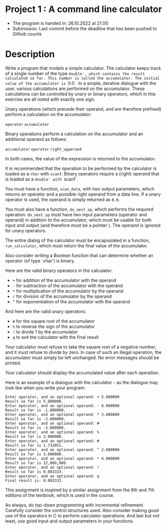 # Project 1 : A command line calculator
- The program is handed in: 26.10.2022 at 21.00
- Submission: Last commit before the deadline that has been pushed to Github counts

# Description
Write a program that models a simple calculator.
The calculator keeps track of a single number of the type `double', which contains the result calculated so far.
This number is called the accumulator.
The initial value of the accumulator is `0.0`.
In a simple, iterative dialogue with the user, various calculations are performed on the accumulator.
These calculations can be controlled by unary or binary operators, which in this exercise are all noted with exactly one sign.

Unary operations (which precede their operand, and are therefore prefixed) perform a calculation on the accumulator:

`operator` `accumulator`

Binary operations perform a calculation on the accumulator and an additional operand as follows:

`accumulator` `operator` `right_upperand`

In both cases, the value of the expression is returned to the accumulator.

It is recommended that the operation to be performed by the calculator is loaded as a `char` with `scanf`.
Binary operators require a (right) operand that is loaded as a `double' with `scanf`.

You must have a function, `scan_data`, with two output parameters, which returns an operator and a possible right operand from a data line.
If a unary operator is used, the operand is simply returned as `0.0`.

You must also have a function, `do_next_op`, which performs the required operation: `do_next_op` must have two input parameters (operator and operand) in addition to the accumulator, which must be usable for both input and output (and therefore must be a pointer ).
The operand is ignored for unary operators.

The entire dialog of the calculator must be encapsulated in a function, `run_calculator`, which must return the final value of the accumulator.

Also consider writing a Boolean function that can determine whether an operator (of type `char') is binary.

Here are the valid binary operators in the calculator:

- `+` for addition of the accumulator with the operand
- `-` for subtraction of the accumulator with the operand
- `*` for multiplication of the accumulator by the operand
- `/` for division of the accumulator by the operand
- `^` for exponentiation of the accumulator with the operand

And here are the valid unary operators:

- `#` for the square root of the accumulator
- `%` to reverse the sign of the accumulator
- `!` to divide 1 by the accumulator
- `q` to exit the calculator with the final result

Your calculator must refuse to take the square root of a negative number, and it must refuse to divide by zero.
In case of such an illegal operation, the accumulator must simply be left unchanged.
No error messages should be printed.

Your calculator should display the accumulated value after each operation.

Here is an example of a dialogue with the calculator - as the dialogue may look like when you write your program:

```shell
Enter operator, and an optional operand: + 5.000000
Result so far is 5.000000.
Enter operator, and an optional operand: - 6.000000
Result so far is -1.000000.
Enter operator, and an optional operand: * 3.000000
Result so far is -3.000000.
Enter operator, and an optional operand: #
Result so far is -3.000000.
Enter operator, and an optional operand: %
Result so far is 3.000000.
Enter operator, and an optional operand: #
Result so far is 1.732051.
Enter operator, and an optional operand: ^ 2.000000
Result so far is 3.000000.
Enter operator, and an optional operand: * 4.000000
Result so far is 12,000,000.
Enter operator, and an optional operand: !
Result so far is 0.083333.
Enter operator, and an optional operand: q
Final result is: 0.083333
```

This assignment is inspired by a similar assignment from the 6th and 7th editions of the textbook, which is used in the course.

As always, do top-down programming with incremental refinement.
Carefully consider the control structures used.
Also consider making good use of the operators in C to perform calculator operations.
And last but not least, use good input and output parameters in your functions.
